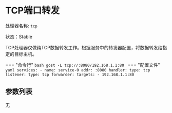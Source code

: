 # TCP端口转发

处理器名称: `tcp`

状态：Stable

TCP处理器仅做纯TCP数据转发工作。根据服务中的转发器配置，将数据转发给指定的目标主机。

=== "命令行"
	```bash
	gost -L tcp://:8080/192.168.1.1:80
	```
=== "配置文件"
    ```yaml
	services:
	- name: service-0
	  addr: :8080
	  handler:
		type: tcp
	  listener:
		type: tcp
	  forwarder:
		targets:
		- 192.168.1.1:80
	```

## 参数列表

无


